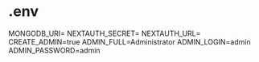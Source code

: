 # .env

MONGODB_URI=
NEXTAUTH_SECRET=
NEXTAUTH_URL=
CREATE_ADMIN=true
ADMIN_FULL=Administrator
ADMIN_LOGIN=admin
ADMIN_PASSWORD=admin

